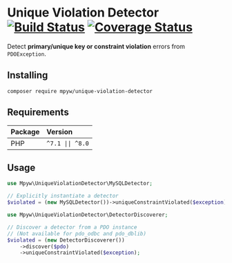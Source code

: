 # Unique Violation Detector [![Build Status](https://github.com/mpyw/unique-violation-detector/actions/workflows/ci.yml/badge.svg?branch=master)](https://github.com/mpyw/unique-violation-detector/actions) [![Coverage Status](https://coveralls.io/repos/github/mpyw/unique-violation-detector/badge.svg?branch=master)](https://coveralls.io/github/mpyw/unique-violation-detector?branch=master)

Detect **primary/unique key or constraint violation** errors from `PDOException`.

## Installing

```
composer require mpyw/unique-violation-detector
```

## Requirements

| Package | Version |
|:---|:---|
| PHP | <code>^7.1 &#124;&#124; ^8.0</code> |

## Usage

```php
use Mpyw\UniqueViolationDetector\MySQLDetector;

// Explicitly instantiate a detector
$violated = (new MySQLDetector())->uniqueConstraintViolated($exception);
```

```php
use Mpyw\UniqueViolationDetector\DetectorDiscoverer;

// Discover a detector from a PDO instance
// (Not available for pdo_odbc and pdo_dblib)
$violated = (new DetectorDiscoverer())
    ->discover($pdo)
    ->uniqueConstraintViolated($exception);
```
